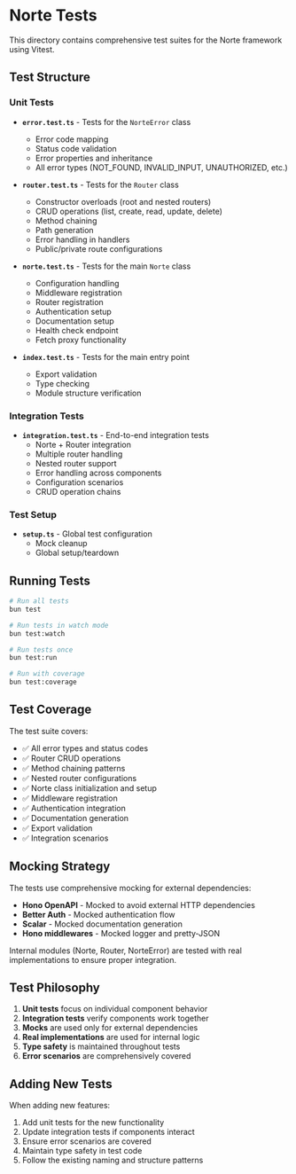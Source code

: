 # Norte Tests

This directory contains comprehensive test suites for the Norte framework using Vitest.

## Test Structure

### Unit Tests

- **`error.test.ts`** - Tests for the `NorteError` class
  - Error code mapping
  - Status code validation
  - Error properties and inheritance
  - All error types (NOT_FOUND, INVALID_INPUT, UNAUTHORIZED, etc.)

- **`router.test.ts`** - Tests for the `Router` class
  - Constructor overloads (root and nested routers)
  - CRUD operations (list, create, read, update, delete)
  - Method chaining
  - Path generation
  - Error handling in handlers
  - Public/private route configurations

- **`norte.test.ts`** - Tests for the main `Norte` class
  - Configuration handling
  - Middleware registration
  - Router registration
  - Authentication setup
  - Documentation setup
  - Health check endpoint
  - Fetch proxy functionality

- **`index.test.ts`** - Tests for the main entry point
  - Export validation
  - Type checking
  - Module structure verification

### Integration Tests

- **`integration.test.ts`** - End-to-end integration tests
  - Norte + Router integration
  - Multiple router handling
  - Nested router support
  - Error handling across components
  - Configuration scenarios
  - CRUD operation chains

### Test Setup

- **`setup.ts`** - Global test configuration
  - Mock cleanup
  - Global setup/teardown

## Running Tests

```bash
# Run all tests
bun test

# Run tests in watch mode
bun test:watch

# Run tests once
bun test:run

# Run with coverage
bun test:coverage
```

## Test Coverage

The test suite covers:

- ✅ All error types and status codes
- ✅ Router CRUD operations
- ✅ Method chaining patterns
- ✅ Nested router configurations
- ✅ Norte class initialization and setup
- ✅ Middleware registration
- ✅ Authentication integration
- ✅ Documentation generation
- ✅ Export validation
- ✅ Integration scenarios

## Mocking Strategy

The tests use comprehensive mocking for external dependencies:

- **Hono OpenAPI** - Mocked to avoid external HTTP dependencies
- **Better Auth** - Mocked authentication flow
- **Scalar** - Mocked documentation generation
- **Hono middlewares** - Mocked logger and pretty-JSON

Internal modules (Norte, Router, NorteError) are tested with real implementations to ensure proper integration.

## Test Philosophy

1. **Unit tests** focus on individual component behavior
2. **Integration tests** verify components work together
3. **Mocks** are used only for external dependencies
4. **Real implementations** are used for internal logic
5. **Type safety** is maintained throughout tests
6. **Error scenarios** are comprehensively covered

## Adding New Tests

When adding new features:

1. Add unit tests for the new functionality
2. Update integration tests if components interact
3. Ensure error scenarios are covered
4. Maintain type safety in test code
5. Follow the existing naming and structure patterns

